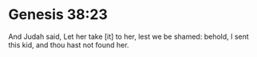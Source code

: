 # Genesis 38:23

And Judah said, Let her take [it] to her, lest we be shamed: behold, I sent this kid, and thou hast not found her.
